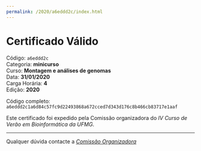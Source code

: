 ```yaml
---
permalink: /2020/a6eddd2c/index.html
---
```


# Certificado Válido

Código: `a6eddd2c`<br>
Categoria: **minicurso**<br>
Curso: **Montagem e análises de genomas**<br>
Data: **31/01/2020**<br>
Carga Horária: **4**<br>
Edição: **2020**<br>


Código completo: `a6eddd2c1a6d84c57fc9d22493868a672cced7d343d176c8b466cb83717e1aaf`


Este certificado foi expedido pela Comissão organizadora do *IV Curso de Verão em Bioinformática da UFMG*.

----

Qualquer dúvida contacte a [_Comissão Organizadora_](<mailto:cursobioinfoufmg@gmail.com$subject=[Certificados]>)

